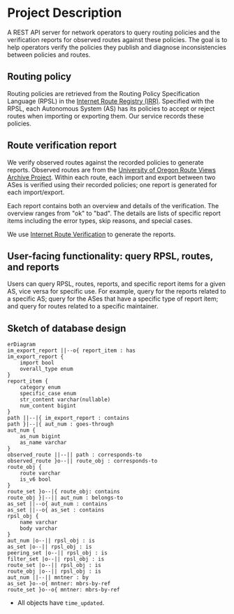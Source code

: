 # Project Description

A REST API server for network operators to query routing policies and the verification reports for observed routes against these policies. The goal is to help operators verify the policies they publish and diagnose inconsistencies between policies and routes.

## Routing policy

Routing policies are retrieved from the Routing Policy Specification Language (RPSL) in the [Internet Route Registry (IRR)](https://www.irr.net/docs/list.html). Specified with the RPSL, each Autonomous System (AS) has its policies to accept or reject routes when importing or exporting them. Our service records these policies.

## Route verification report

We verify observed routes against the recorded policies to generate reports. Observed routes are from the [University of Oregon Route Views Archive Project](https://archive.routeviews.org/). Within each route, each import and export between two ASes is verified using their recorded policies; one report is generated for each import/export.

Each report contains both an overview and details of the verification. The overview ranges from "ok" to "bad". The details are lists of specific report items including the error types, skip reasons, and special cases.

We use [Internet Route Verification](https://github.com/SichangHe/internet_route_verification) to generate the reports.

## User-facing functionality: query RPSL, routes, and reports

Users can query RPSL, routes, reports, and specific report items for a given AS, vice versa for specific use.
For example, query for the reports related to a specific AS; query for the ASes that have a specific type of report item; and query for routes related to a specific maintainer.

## Sketch of database design

```mermaid
erDiagram
im_export_report ||--o{ report_item : has
im_export_report {
    import bool
    overall_type enum
}
report_item {
    category enum
    specific_case enum
    str_content varchar(nullable)
    num_content bigint
}
path ||--|{ im_export_report : contains
path }|--|{ aut_num : goes-through
aut_num {
    as_num bigint
    as_name varchar
}
observed_route ||--|| path : corresponds-to
observed_route }o--|| route_obj : corresponds-to
route_obj {
    route varchar
    is_v6 bool
}
route_set }o--|{ route_obj: contains
route_obj }|--|| aut_num : belongs-to
as_set ||--o{ aut_num : contains
as_set ||--o{ as_set : contains
rpsl_obj {
    name varchar
    body varchar
}
aut_num |o--|| rpsl_obj : is
as_set |o--|| rpsl_obj : is
peering_set |o--|| rpsl_obj : is
filter_set |o--|| rpsl_obj : is
route_set |o--|| rpsl_obj : is
route_obj |o--|| rpsl_obj : is
aut_num ||--|| mntner : by
as_set }o--o{ mntner: mbrs-by-ref
route_set }o--o{ mntner: mbrs-by-ref
```

- All objects have `time_updated`.
